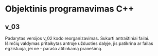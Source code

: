 # Objektinis programavimas C++

## v_03
Padarytas versijos v_02 kodo reorganizavimas.
Sukurti antraštiniai failai. 
Išimčių valdymas pritaikytas antroje užduoties dalyje, jis patikrina ar failas egzistuoja, jei ne - parašo atitinkamą pranešimą.


